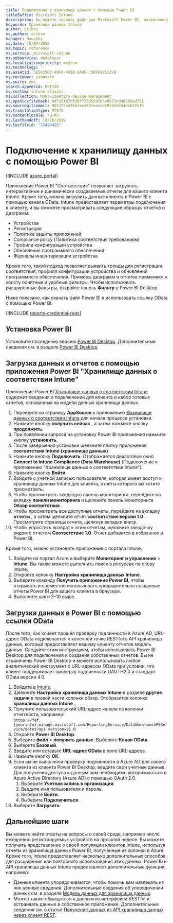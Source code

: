 ```yaml
---
title: Подключение к хранилищу данных с помощью Power BI
titleSuffix: Microsoft Intune
description: Вы можете скачать файл для Microsoft Power BI, позволяющий загружать интерактивные и динамически создаваемые отчеты своего клиента Microsoft Intune.
keywords: Хранилище данных Intune
author: Erikre
ms.author: erikre
manager: dougeby
ms.date: 10/07/2019
ms.topic: reference
ms.service: microsoft-intune
ms.subservice: developer
ms.localizationpriority: medium
ms.technology: ''
ms.assetid: 5E5A35D3-88F8-441B-8A0B-C5D7A1E5137B
ms.reviewer: aanavath
ms.suite: ems
search.appverid: MET150
ms.custom: intune-classic
ms.collection: M365-identity-device-management
ms.openlocfilehash: 8d7a5f67dfd8f7256559cb54d873ed48205ad751
ms.sourcegitcommit: 9013f7442bbface78feecde2922e8e546a622c16
ms.translationtype: MTE75
ms.contentlocale: ru-RU
ms.lasthandoff: 10/16/2019
ms.locfileid: "72490425"
---
```

# <a name="connect-to-the-data-warehouse-with-power-bi"></a>Подключение к хранилищу данных с помощью Power BI

[!INCLUDE [azure_portal](../includes/azure_portal.md)]

Приложение Power BI "Соответствие" позволяет загружать интерактивные и динамически создаваемые отчеты для вашего клиента Intune. Кроме того, можно загрузить данные клиента в Power BI с помощью канала OData. Intune предоставляет параметры подключения к клиенту, и вы сможете просматривать следующие образцы отчетов и диаграмм:  

- Устройства
- Регистрация
- Политика защиты приложений
- Compliance policy (Политика соответствия требованиям)
- Профили конфигурации устройства
- Обновления программного обеспечения
- Журналы инвентаризации устройства

Кроме того, такой подход позволяет выявить тренды для регистрации, соответствия, профиля конфигурации устройства и обновлений программного обеспечения. Примеры диаграмм и отчетов применяют к холсту понятные и удобные фильтры. Чтобы использовать расширенные фильтры, откройте панель **Фильтр** в Power BI Desktop.

Ниже показано, как скачать файл Power BI и использовать ссылку OData с помощью Power BI.

[!INCLUDE [reports-credential-reqs](../includes/reports-credential-reqs.md)]

## <a name="install-power-bi"></a>Установка Power BI

Установите последнюю версию [Power BI Desktop](https://aka.ms/intune/datawarehouseapi/installpowerbi). Дополнительные сведения см. в разделе [Power BI Desktop](https://powerbi.microsoft.com/desktop).

## <a name="load-the-data-and-reports-using-the-power-bi-intune-compliance-data-warehouse-app"></a>Загрузка данных и отчетов с помощью приложения Power BI "Хранилище данных о соответствии Intune"

Приложение Power BI [Хранилище данных о соответствии Intune](https://aka.ms/intune/datawarehouseapi/getpowerbiapp) содержит сведения о подключении для клиента и набор готовых отчетов, основанных на модели данных хранилища данных.

1. Перейдите на страницу **AppSource** к приложению [Хранилище данных о соответствии Intune](https://aka.ms/intune/datawarehouseapi/getpowerbiapp) для начала процесса установки.
2. Нажмите кнопку **получить сейчас** , а затем нажмите кнопку **продолжить**.
3. При появлении запроса на установку Power BI приложения нажмите кнопку **установить**.
4. После завершения установки щелкните плитку приложения **соответствия Intune (хранилище данных)** .
5. Нажмите кнопку **Подключить**. Отображается диалоговое окно **Connect to Intune Compliance (Data Warehouse)** (Подключение к приложению "Хранилище данных о соответствии Intune").
6. Нажмите кнопку **Войти**.
7. Войдите с учетной записью пользователя, которая имеет доступ к хранилищу данных Intune для клиента, отчеты которого вы хотите просмотреть.
8. Чтобы просмотреть входящую панель мониторинга, перейдите на вкладку **панели мониторинга** и щелкните панель мониторинга **Обзор соответствия** .
9. Чтобы просмотреть все доступные отчеты, перейдите на вкладку **отчеты** , а затем щелкните отчет **соответствие версии 1.0** . Просмотрите страницы отчета, щелкнув вкладки внизу.
10. Чтобы упростить возврат к этим отчетам, щелкните звездочку рядом с отчетом **Соответствие 1.0**. Отчет добавится в избранное в Power BI.

Кроме того, можно установить приложение с портала Intune:

1. Войдите на портал Azure и выберите **Мониторинг и управление** > **Intune**. Вы также можете выполнить поиск в ресурсах по слову Intune.
2. Откройте колонку **Настройка хранилища данных Intune**.
3. Выберите команду **Получить приложение Power BI**, чтобы открывать и совместно использовать предварительно созданные отчеты Power BI для вашего клиента в браузере.
4. Выполните шаги 2–10 выше.

## <a name="load-the-data-in-power-bi-using-the-odata-link"></a>Загрузка данных в Power BI с помощью ссылки OData

После того, как клиент прошел проверку подлинности в Azure AD, URL-адрес OData подключается к конечной точке RESTful в API хранилища данных, который предоставляет вашему клиенту отчетов модель данных. Следуйте этим инструкциям, чтобы использовать Power BI Desktop для подключения и создания собственных отчетов. Вы не ограничены Power BI Desktop и можете использовать любой аналитический инструмент с URL-адресом OData при условии, что клиент поддерживает проверку подлинности OAUTH2.0 и стандарт OData версии 4.0.

1. Войдите в [Intune](https://go.microsoft.com/fwlink/?linkid=2090973).
2. Щелкните **Настройка хранилища данных Intune** в разделе **другие задачи** в правой части колонки обзор. Отобразится колонка **хранилища данных Intune** .
3. Получите пользовательский URL-адрес канала из колонки отчетности, например:<br>
    `https://fef.{yourinfo}.manage.microsoft.com/ReportingService/DataWarehouseFEService/dates?api-version=v1.0`
4. Откройте **Power BI Desktop**.
5. Выберите **файл** > **получить данные**. Выберите **Канал OData**.
6. Выберите **Базовый**.
7. Введите или вставьте **URL-адрес OData** в поле URL-адреса.
8. Нажмите кнопку **ОК**.
9. Если вы не выполняли проверку подлинности в Azure AD для своего клиента из клиента Power BI Desktop, введите свои учетные данные. Для получения доступа к данным вам необходимо авторизоваться в Azure Active Directory (Azure AD) с помощью OAuth 2.0.  
    1. Выберите **Учетная запись в организации**.  
    2. Введите имя пользователя и пароль.  
    3. Выберите **Войти**.  
    4. Выберите **Подключиться**.  
10. Выберите **Загрузить**.

## <a name="next-steps"></a>Дальнейшие шаги

Вы можете найти ответы на вопросы о своей среде, например число ежедневно регистрируемых устройств на прошлой неделе. Вы можете получить представление о своей популяции клиентов Intune, используя отчеты из хранилища данных Power BI, полученные из колонки в Azure. Кроме того, Intune предоставляет несколько дополнительных способов для расширения или повторного использования этих данных. Power BI и API хранилища данных Intune предоставляют дополнительные функции, например:

<!-- - You can use Power BI Desktop to create additional report types with your data. For example, you could create a custom chart representing the ratio of device manufactures in your enterprise. For more information about creating custom reports with Power BI and the Intune Data Warehouse, see `BLOG POST ON POWER BI`. -->
- Данные клиента упорядочиваются, чтобы помочь вам извлекать из них ценные сведения. Дополнительные сведения об упорядочении данных см. в разделе [Модель данных для хранилища данных](reports-ref-data-model.md).
- Можно также обращаться к данным из интерфейса RESTful и встраивать данные в собственное приложение. Дополнительные сведения см. в статье [Получение данных из API хранилища данных через клиент REST](../reports-proc-data-rest.md).
